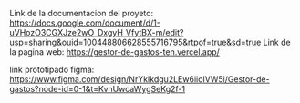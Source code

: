 Link  de la documentacion del proyeto:
https://docs.google.com/document/d/1-uVHozO3CGXJze2wO_DxgyH_VfytBX-m/edit?usp=sharing&ouid=100448806628555716795&rtpof=true&sd=true
Link de la pagina web: 
https://gestor-de-gastos-ten.vercel.app/

link prototipado figma: https://www.figma.com/design/NrYkIkdgu2LEw6iioIVW5i/Gestor-de-gastos?node-id=0-1&t=KvnUwcaWygSeKg2f-1

